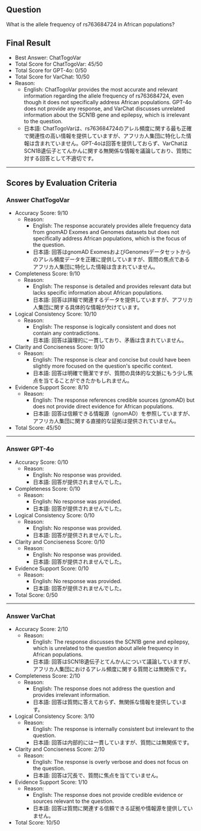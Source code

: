 ## Question

What is the allele frequency of rs763684724 in African populations?

## Final Result

- Best Answer: ChatTogoVar
- Total Score for ChatTogoVar: 45/50
- Total Score for GPT-4o: 0/50
- Total Score for VarChat: 10/50
- Reason:
  - English: ChatTogoVar provides the most accurate and relevant information regarding the allele frequency of rs763684724, even though it does not specifically address African populations. GPT-4o does not provide any response, and VarChat discusses unrelated information about the SCN1B gene and epilepsy, which is irrelevant to the question.
  - 日本語: ChatTogoVarは、rs763684724のアレル頻度に関する最も正確で関連性の高い情報を提供していますが、アフリカ人集団に特化した情報は含まれていません。GPT-4oは回答を提供しておらず、VarChatはSCN1B遺伝子とてんかんに関する無関係な情報を議論しており、質問に対する回答として不適切です。

---

## Scores by Evaluation Criteria

### Answer ChatTogoVar
- Accuracy Score: 9/10
  - Reason: 
    - English: The response accurately provides allele frequency data from gnomAD Exomes and Genomes datasets but does not specifically address African populations, which is the focus of the question.
    - 日本語: 回答はgnomAD ExomesおよびGenomesデータセットからのアレル頻度データを正確に提供していますが、質問の焦点であるアフリカ人集団に特化した情報は含まれていません。
- Completeness Score: 9/10
  - Reason: 
    - English: The response is detailed and provides relevant data but lacks specific information about African populations.
    - 日本語: 回答は詳細で関連するデータを提供していますが、アフリカ人集団に関する具体的な情報が欠けています。
- Logical Consistency Score: 10/10
  - Reason: 
    - English: The response is logically consistent and does not contain any contradictions.
    - 日本語: 回答は論理的に一貫しており、矛盾は含まれていません。
- Clarity and Conciseness Score: 9/10
  - Reason: 
    - English: The response is clear and concise but could have been slightly more focused on the question's specific context.
    - 日本語: 回答は明確で簡潔ですが、質問の具体的な文脈にもう少し焦点を当てることができたかもしれません。
- Evidence Support Score: 8/10
  - Reason: 
    - English: The response references credible sources (gnomAD) but does not provide direct evidence for African populations.
    - 日本語: 回答は信頼できる情報源（gnomAD）を参照していますが、アフリカ人集団に関する直接的な証拠は提供されていません。
- Total Score: 45/50

---

### Answer GPT-4o
- Accuracy Score: 0/10
  - Reason: 
    - English: No response was provided.
    - 日本語: 回答が提供されませんでした。
- Completeness Score: 0/10
  - Reason: 
    - English: No response was provided.
    - 日本語: 回答が提供されませんでした。
- Logical Consistency Score: 0/10
  - Reason: 
    - English: No response was provided.
    - 日本語: 回答が提供されませんでした。
- Clarity and Conciseness Score: 0/10
  - Reason: 
    - English: No response was provided.
    - 日本語: 回答が提供されませんでした。
- Evidence Support Score: 0/10
  - Reason: 
    - English: No response was provided.
    - 日本語: 回答が提供されませんでした。
- Total Score: 0/50

---

### Answer VarChat
- Accuracy Score: 2/10
  - Reason: 
    - English: The response discusses the SCN1B gene and epilepsy, which is unrelated to the question about allele frequency in African populations.
    - 日本語: 回答はSCN1B遺伝子とてんかんについて議論していますが、アフリカ人集団におけるアレル頻度に関する質問とは無関係です。
- Completeness Score: 2/10
  - Reason: 
    - English: The response does not address the question and provides irrelevant information.
    - 日本語: 回答は質問に答えておらず、無関係な情報を提供しています。
- Logical Consistency Score: 3/10
  - Reason: 
    - English: The response is internally consistent but irrelevant to the question.
    - 日本語: 回答は内部的には一貫していますが、質問には無関係です。
- Clarity and Conciseness Score: 2/10
  - Reason: 
    - English: The response is overly verbose and does not focus on the question.
    - 日本語: 回答は冗長で、質問に焦点を当てていません。
- Evidence Support Score: 1/10
  - Reason: 
    - English: The response does not provide credible evidence or sources relevant to the question.
    - 日本語: 回答は質問に関連する信頼できる証拠や情報源を提供していません。
- Total Score: 10/50